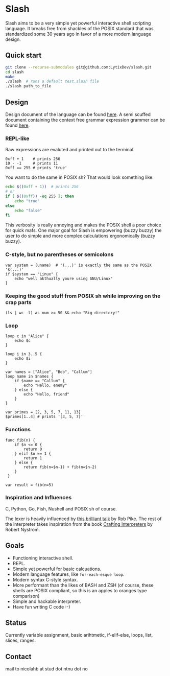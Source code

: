 # Slash
Slash aims to be a very simple yet powerful interactive shell scripting language. It breaks free from shackles of the POSIX standard that was standardized some 30 years ago in favor of a more modern language design.

## Quick start
```sh
git clone --recurse-submodules git@github.com:LytixDev/slash.git
cd slash
make
./slash  # runs a default test.slash file
./slash path_to_file
```

## Design

Design document of the language can be found [here](https://github.com/LytixDev/slash/blob/main/docs/syntax.md). A semi scuffed document containing the context free grammar expression grammer can be found [here](https://github.com/LytixDev/slash/blob/main/docs/grammar.txt).

### REPL-like
Raw expressions are evaluted and printed out to the terminal.
```
0xff + 1    # prints 256
10 - -1     # prints 11
0xff == 255 # prints 'true'
```
You want to do the same in POSIX sh? That would look something like:
```sh
echo $((0xff + 1))  # prints 256
# or
if [ $((0xff)) -eq 255 ]; then
    echo "true"
else
    echo "false"
fi
```
This verbosity is really annoying and makes the POSIX shell a poor choice for quick mafs. One major goal for Slash is empowering (buzzy buzzy) the user to do simple and more complex calculations ergonomically (buzzy buzzy).
### C-style, but no parentheses or semicolons
``` 
var system = (uname)  # '(...)' is exactly the same as the POSIX '$(...)' 
if $system == "Linux" {
    echo "well akthually youre using GNU/Linux"
}
```
### Keeping the good stuff from POSIX sh while improving on the crap parts
```
(ls | wc -l) as num >= 50 && echo "Big directory!"
```

### Loop
```
loop c in "Alice" {
    echo $c
}
```
```
loop i in 3..5 {
    echo $i
}
```
```
var names = ["Alice", "Bob", "Callum"]
loop name in $names {
    if $name == "Callum" {
        echo "Hello, enemy"
    } else {
        echo "Hello, friend"
    }
}
```
```
var primes = [2, 3, 5, 7, 11, 13]
$primes[1..4] # prints '[3, 5, 7]'
```

### Functions
```
func fib(n) {
    if $n <= 0 {
        return 0
    } elif $n == 1 {
        return 1
    } else {
        return fib(n=$n-1) + fib(n=$n-2)
    }
 }

var result = fib(n=5)
```

### Inspiration and Influences
C, Python, Go, Fish, Nushell and POSIX sh of course.

The lexer is heavily influenced by [this brilliant talk](https://www.youtube.com/watch?v=HxaD_trXwRE) by Rob Pike. The rest of the interpreter takes inspiration from the book [Crafting Interpreters](https://craftinginterpreters.com/) by Robert Nystrom.

## Goals
- Functioning interactive shell.
- REPL.
- Simple yet powerful for basic calcuations.
- Modern language features, like `for-each-esque loop`.
- Modern syntax C-style syntax.
- More performant than the likes of BASH and ZSH (of course, these shells are POSIX compliant, so this is an apples to oranges type comparison)
- Simple and hackable interpreter.
- Have fun writing C code :-)

## Status
Currently variable assignment, basic arihtmetic, if-elif-else, loops, list, slices, ranges.
## Contact
mail to nicolahb at stud dot ntnu dot no
